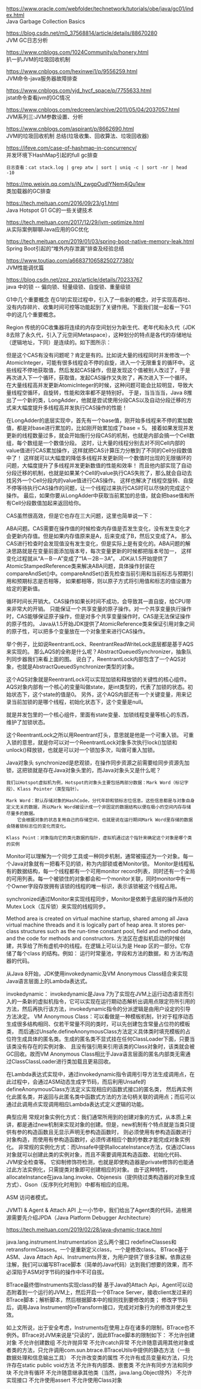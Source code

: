 https://www.oracle.com/webfolder/technetwork/tutorials/obe/java/gc01/index.html    
	Java Garbage Collection Basics  
	
https://blog.csdn.net/m0_37568814/article/details/88670280  
JVM GC日志分析  

https://www.cnblogs.com/1024Community/p/honery.html  
	扒一扒JVM的垃圾回收机制   


https://www.cnblogs.com/hexinwei1/p/9556259.html  
JVM命令-java服务器故障排查  

https://www.cnblogs.com/yjd_hycf_space/p/7755633.html  
 jstat命令查看jvm的GC情况  

https://www.cnblogs.com/redcreen/archive/2011/05/04/2037057.html  
JVM系列三:JVM参数设置、分析  

https://www.cnblogs.com/aspirant/p/8662690.html    
	JVM的垃圾回收机制 总结(垃圾收集、回收算法、垃圾回收器)
  
https://ifeve.com/case-of-hashmap-in-concurrency/  
        并发环境下HashMap引起的full gc排查
  
	日志查看：cat stack.log | grep atw | sort | uniq -c | sort -nr | head -10  
https://mp.weixin.qq.com/s/iN_zwgpOudlYNem4jQu1ew  
		类加载器的GC排查
 
https://tech.meituan.com/2016/09/23/g1.html  
	Java Hotspot G1 GC的一些关键技术 

https://tech.meituan.com/2017/12/29/jvm-optimize.html  
	从实际案例聊聊Java应用的GC优化

https://tech.meituan.com/2019/01/03/spring-boot-native-memory-leak.html  
	Spring Boot引起的“堆外内存泄漏”排查及经验总结

https://www.toutiao.com/a6683710658250277380/  
	JVM性能调优篇

https://blog.csdn.net/zqz_zqz/article/details/70233767  
java 中的锁 -- 偏向锁、轻量级锁、自旋锁、重量级锁  

  
G1中几个重要概念
在G1的实现过程中，引入了一些新的概念，对于实现高吞吐、没有内存碎片、收集时间可控等功能起到了关键作用。下面我们就一起看一下G1中的这几个重要概念。

Region
传统的GC收集器将连续的内存空间划分为新生代、老年代和永久代（JDK 8去除了永久代，引入了元空间Metaspace），这种划分的特点是各代的存储地址
（逻辑地址，下同）是连续的。如下图所示：
  



  

  



但是这个CAS有没有问题呢？肯定是有的。比如说大量的线程同时并发修改一个AtomicInteger，可能有很多线程会不停的自旋，进入一个无限重复的循环中。
这些线程不停地获取值，然后发起CAS操作，但是发现这个值被别人改过了，于是再次进入下一个循环，获取值，发起CAS操作又失败了，再次进入下一个循环。
在大量线程高并发更新AtomicInteger的时候，这种问题可能会比较明显，导致大量线程空循环，自旋转，性能和效率都不是特别好。
于是，当当当当，Java 8推出了一个新的类，LongAdder，他就是尝试使用分段CAS以及自动分段迁移的方式来大幅度提升多线程高并发执行CAS操作的性能！

在LongAdder的底层实现中，首先有一个base值，刚开始多线程来不停的累加数值，都是对base进行累加的，比如刚开始累加成了base = 5。
接着如果发现并发更新的线程数量过多，就会开始施行分段CAS的机制，也就是内部会搞一个Cell数组，每个数组是一个数值分段。
这时，让大量的线程分别去对不同Cell内部的value值进行CAS累加操作，这样就把CAS计算压力分散到了不同的Cell分段数值中了！
这样就可以大幅度的降低多线程并发更新同一个数值时出现的无限循环的问题，大幅度提升了多线程并发更新数值的性能和效率！
而且他内部实现了自动分段迁移的机制，也就是如果某个Cell的value执行CAS失败了，那么就会自动去找另外一个Cell分段内的value值进行CAS操作。
这样也解决了线程空旋转、自旋不停等待执行CAS操作的问题，让一个线程过来执行CAS时可以尽快的完成这个操作。
最后，如果你要从LongAdder中获取当前累加的总值，就会把base值和所有Cell分段数值加起来返回给你。





CAS虽然很高效，但是它也存在三大问题，这里也简单说一下：

ABA问题。CAS需要在操作值的时候检查内存值是否发生变化，没有发生变化才会更新内存值。但是如果内存值原来是A，后来变成了B，然后又变成了A，
	那么CAS进行检查时会发现值没有发生变化，但是实际上是有变化的。ABA问题的解决思路就是在变量前面添加版本号，每次变量更新的时候都把版本号加一，
	这样变化过程就从“A－B－A”变成了“1A－2B－3A”。
JDK从1.5开始提供了AtomicStampedReference类来解决ABA问题，具体操作封装在compareAndSet()中。compareAndSet()首先检查当前引用和当前标志与预期引用和预期标志是否相等，
如果都相等，则以原子方式将引用值和标志的值设置为给定的更新值。

循环时间长开销大。CAS操作如果长时间不成功，会导致其一直自旋，给CPU带来非常大的开销。
只能保证一个共享变量的原子操作。对一个共享变量执行操作时，CAS能够保证原子操作，但是对多个共享变量操作时，CAS是无法保证操作的原子性的。
Java从1.5开始JDK提供了AtomicReference类来保证引用对象之间的原子性，可以把多个变量放在一个对象里来进行CAS操作。




举个例子，比如说ReentrantLock、ReentrantReadWriteLock底层都是基于AQS来实现的。
那么AQS的全称是什么呢？AbstractQueuedSynchronizer，抽象队列同步器我们来看上面的图。
说白了，ReentrantLock内部包含了一个AQS对象，也就是AbstractQueuedSynchronizer类型的对象。

这个AQS对象就是ReentrantLock可以实现加锁和释放锁的关键性的核心组件。AQS对象内部有一个核心的变量叫做state，是int类型的，代表了加锁的状态。初始状态下，这个state的值是0。
另外，这个AQS内部还有一个关键变量，用来记录当前加锁的是哪个线程，初始化状态下，这个变量是null。

就是并发包里的一个核心组件，里面有state变量、加锁线程变量等核心的东西，维护了加锁状态。

这个ReentrantLock之所以用Reentrant打头，意思就是他是一个可重入锁。
可重入锁的意思，就是你可以对一个ReentrantLock对象多次执行lock()加锁和unlock()释放锁，也就是可以对一个锁加多次，叫做可重入加锁。





Java对象头
synchronized是悲观锁，在操作同步资源之前需要给同步资源先加锁，这把锁就是存在Java对象头里的，而Java对象头又是什么呢？

	我们以Hotspot虚拟机为例，Hotspot的对象头主要包括两部分数据：Mark Word（标记字段）、Klass Pointer（类型指针）。

	Mark Word：默认存储对象的HashCode，分代年龄和锁标志位信息。这些信息都是与对象自身定义无关的数据，所以Mark Word被设计成一个非固定的数据结构以便在极小的空间内存存储尽量多的数据。
		它会根据对象的状态复用自己的存储空间，也就是说在运行期间Mark Word里存储的数据会随着锁标志位的变化而变化。

	Klass Point：对象指向它的类元数据的指针，虚拟机通过这个指针来确定这个对象是哪个类的实例


Monitor可以理解为一个同步工具或一种同步机制，通常被描述为一个对象。每一个Java对象就有一把看不见的锁，称为内部锁或者Monitor锁。
	Monitor是线程私有的数据结构，每一个线程都有一个可用monitor record列表，同时还有一个全局的可用列表。每一个被锁住的对象都会和一个monitor关联，同时monitor中有一个Owner字段存放拥有该锁的线程的唯一标识，表示该锁被这个线程占用。

synchronized通过Monitor来实现线程同步，Monitor是依赖于底层的操作系统的Mutex Lock（互斥锁）来实现的线程同步。


Method area is created on virtual machine startup, shared among all Java virtual machine threads and it is logically part of heap area. It stores per-class structures such as the run-time constant pool, field and method data, and the code for methods and constructors.
方法区在虚拟机启动的时候创建，共享给了所有虚机中的线程。在逻辑上可以认为是 Heap 区的一部分。它存储了每个class 的结构。例如：
运行时常量池，字段和方法的数据，和 方法/构造器的代码。




从Java 8开始，JDK使用invokedynamic及VM Anonymous Class结合来实现Java语言层面上的Lambda表达式。

invokedynamic： invokedynamic是Java 7为了实现在JVM上运行动态语言而引入的一条新的虚拟机指令，它可以实现在运行期动态解析出调用点限定符所引用的方法，然后再执行该方法，invokedynamic指令的分派逻辑是由用户设定的引导方法决定。
VM Anonymous Class：可以看做是一种模板机制，针对于程序动态生成很多结构相同、仅若干常量不同的类时，可以先创建包含常量占位符的模板类，
而后通过Unsafe.defineAnonymousClass方法定义具体类时填充模板的占位符生成具体的匿名类。生成的匿名类不显式挂在任何ClassLoader下面，只要当该类没有存在的实例对象、
且没有强引用来引用该类的Class对象时，该类就会被GC回收。故而VM Anonymous Class相比于Java语言层面的匿名内部类无需通过ClassClassLoader进行类加载且更易回收。

在Lambda表达式实现中，通过invokedynamic指令调用引导方法生成调用点，在此过程中，会通过ASM动态生成字节码，而后利用Unsafe的defineAnonymousClass方法定义实现相应的函数式接口的匿名类，
然后再实例化此匿名类，并返回与此匿名类中函数式方法的方法句柄关联的调用点；而后可以通过此调用点实现调用相应Lambda表达式定义逻辑的功能。


典型应用
常规对象实例化方式：我们通常所用到的创建对象的方式，从本质上来讲，都是通过new机制来实现对象的创建。但是，new机制有个特点就是当类只提供有参的构造函数且无显示声明无参构造函数时，
则必须使用有参构造函数进行对象构造，而使用有参构造函数时，必须传递相应个数的参数才能完成对象实例化。
非常规的实例化方式：而Unsafe中提供allocateInstance方法，仅通过Class对象就可以创建此类的实例对象，而且不需要调用其构造函数、初始化代码、JVM安全检查等。
它抑制修饰符检测，也就是即使构造器是private修饰的也能通过此方法实例化，只需提类对象即可创建相应的对象。
由于这种特性，allocateInstance在java.lang.invoke、Objenesis（提供绕过类构造器的对象生成方式）、Gson（反序列化时用到）中都有相应的应用。


ASM	  访问者模式。

JVMTI & Agent & Attach API
上一小节中，我们给出了Agent类的代码，追根溯源需要先介绍JPDA（Java Platform Debugger Architecture）


https://tech.meituan.com/2019/02/28/java-dynamic-trace.html

java.lang.instrument.Instrumentation
这么两个接口	redefineClasses和retransformClasses。一个是重新定义class，一个是修改class。
BTrace基于ASM、Java Attach Api、Instruments开发，为用户提供了很多注解。依靠这些注解，我们可以编写BTrace脚本（简单的Java代码）达到我们想要的效果，而不必深陷于ASM对字节码的操作中不可自拔。

BTrace最终借Instruments实现class的替
基于Java的Attach Api，Agent可以动态附着到一个运行的JVM上，然后开启一个BTrace Server，接收client发过来的BTrace脚本；解析脚本，然后根据脚本中的规则找到要修改的类；
修改字节码后，调用Java Instrument的reTransform接口，完成对对象行为的修改并使之生效。

如上文所说，出于安全考虑，Instruments在使用上存在诸多的限制，BTrace也不例外。BTrace对JVM来说是“只读的”，因此BTrace脚本的限制如下：
不允许创建对象
不允许创建数组
不允许抛异常
不允许catch异常
不允许随意调用其他对象或者类的方法，只允许调用com.sun.btrace.BTraceUtils中提供的静态方法（一些数据处理和信息输出工具）
不允许改变类的属性
不允许有成员变量和方法，只允许存在static public void方法
不允许有内部类、嵌套类
不允许有同步方法和同步块
不允许有循环
不允许随意继承其他类（当然，java.lang.Object除外）
不允许实现接口
不允许使用assert
不允许使用Class对象







